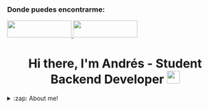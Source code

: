 ### Donde puedes encontrarme:


<a href="https://www.linkedin.com/in/andres-arias-792364229/" target="_blank">
<img src= "https://user-images.githubusercontent.com/101019474/211182183-c9afd5c2-6c64-495c-9ca9-a275ddcbc7f3.png" width= 150 height= 40 style="margin-bottom: 5px;" />
</a>
<a href="https://github.com/AndresCortesA" target="_blank">
<img src= "https://user-images.githubusercontent.com/101019474/211182377-07f411bf-f0c9-40e4-b738-fae2a0ef366c.png" width= 150 height= 40 style="margin-bottom: 5px;" />
</a>

<h1 align="center">Hi there, I'm Andrés - Student Backend Developer <img src="./src/wave.gif" width="30px"></h1>


<details>
	<p>Interesado en data analytics y backend en java, actualmente me encuentro estudiando y practicando spring, java avanzado, MySQL, Go (golang).</p>
	
  <summary>:zap: About me!</summary>


<br />

---

<h3 align="center"><img src="./src/0101.GIF" width="25px" height="25px"> Languages and Tools</h3>
<img src ="https://user-images.githubusercontent.com/101019474/212137074-908d9360-73e9-4f55-bc7d-b9316d791266.png" width="1000" height="300" />
<p align="center">
    <a > <img src="https://img.shields.io/badge/GO-1.20-blue"/> </a>
    <a > <img src="https://img.shields.io/badge/Java-15-orange"/> </a>
    <a > <img src="https://img.shields.io/badge/MySQL-8-blue"/> </a>
    <a > <img src="https://img.shields.io/badge/SpringBoot-framework-brightgreen"/> </a>
</p>

---

<h3 align="left"> GitHub Stats</h3>

<div>
  <a href="https://github.com/AndresCortesA">
  <img height="180em" src="https://github-readme-stats.vercel.app/api?username=AndresCortesA&show_icons=true&theme=radical&include_all_commits=true&count_private=true"/>
  <img height="180em" src="https://github-readme-stats.vercel.app/api/top-langs/?username=AndresCortesA&layout=compact&langs_count=7&theme=radical"/>
</div>

![snake gif](https://github.com/AndresCortesA/AndresCortesA/blob/output/github-contribution-grid-snake.gif)

---

### 🏆 GitHub Profile Trophy

[![trophy](https://github-profile-trophy.vercel.app/?username=AndresCortesA&no-frame=true&theme=onedark&rank=SECRET,SSS,SS,S,AAA,AA,A)](https://github.com/ryo-ma/github-profile-trophy)

